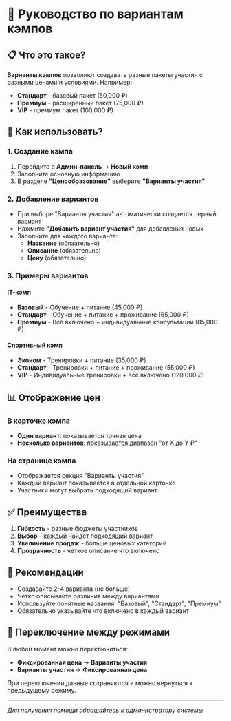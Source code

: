 # 🎯 Руководство по вариантам кэмпов

## 📋 Что это такое?

**Варианты кэмпов** позволяют создавать разные пакеты участия с разными ценами и условиями. Например:
- **Стандарт** - базовый пакет (50,000 ₽)
- **Премиум** - расширенный пакет (75,000 ₽) 
- **VIP** - премиум пакет (100,000 ₽)

## 🔧 Как использовать?

### 1. Создание кэмпа
1. Перейдите в **Админ-панель** → **Новый кэмп**
2. Заполните основную информацию
3. В разделе **"Ценообразование"** выберите **"Варианты участия"**

### 2. Добавление вариантов
- При выборе "Варианты участия" автоматически создается первый вариант
- Нажмите **"Добавить вариант участия"** для добавления новых
- Заполните для каждого варианта:
  - **Название** (обязательно)
  - **Описание** (обязательно)
  - **Цену** (обязательно)

### 3. Примеры вариантов

#### IT-кэмп
- **Базовый** - Обучение + питание (45,000 ₽)
- **Стандарт** - Обучение + питание + проживание (65,000 ₽)
- **Премиум** - Всё включено + индивидуальные консультации (85,000 ₽)

#### Спортивный кэмп
- **Эконом** - Тренировки + питание (35,000 ₽)
- **Стандарт** - Тренировки + питание + проживание (55,000 ₽)
- **VIP** - Индивидуальные тренировки + всё включено (120,000 ₽)

## 📊 Отображение цен

### В карточке кэмпа
- **Один вариант**: показывается точная цена
- **Несколько вариантов**: показывается диапазон "от X до Y ₽"

### На странице кэмпа
- Отображается секция "Варианты участия"
- Каждый вариант показывается в отдельной карточке
- Участники могут выбрать подходящий вариант

## ✅ Преимущества

1. **Гибкость** - разные бюджеты участников
2. **Выбор** - каждый найдет подходящий вариант
3. **Увеличение продаж** - больше ценовых категорий
4. **Прозрачность** - четкое описание что включено

## 🎯 Рекомендации

- Создавайте 2-4 варианта (не больше)
- Четко описывайте различия между вариантами
- Используйте понятные названия: "Базовый", "Стандарт", "Премиум"
- Обязательно указывайте что включено в каждый вариант

## 🔄 Переключение между режимами

В любой момент можно переключиться:
- **Фиксированная цена** → **Варианты участия**
- **Варианты участия** → **Фиксированная цена**

При переключении данные сохраняются и можно вернуться к предыдущему режиму.

---

*Для получения помощи обращайтесь к администратору системы* 